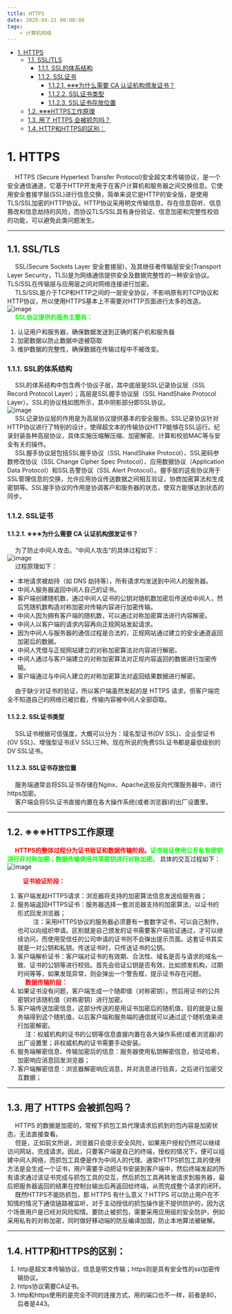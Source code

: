 ```yaml
---
title: HTTPS
date: 2020-04-21 00:00:00
tags:
    - 计算机网络
---
```


<!-- TOC -->

- [1. HTTPS](#1-https)
    - [1.1. SSL/TLS](#11-ssltls)
        - [1.1.1. SSL的体系结构](#111-ssl的体系结构)
        - [1.1.2. SSL证书](#112-ssl证书)
            - [1.1.2.1. ※※※为什么需要 CA 认证机构颁发证书？](#1121-※※※为什么需要-ca-认证机构颁发证书)
            - [1.1.2.2. SSL证书类型](#1122-ssl证书类型)
            - [1.1.2.3. SSL证书存放位置](#1123-ssl证书存放位置)
    - [1.2. ※※※HTTPS工作原理](#12-※※※https工作原理)
    - [1.3. 用了 HTTPS 会被抓包吗？](#13-用了-https-会被抓包吗)
    - [1.4. HTTP和HTTPS的区别：](#14-http和https的区别)

<!-- /TOC -->

# 1. HTTPS  
&emsp; HTTPS (Secure Hypertext Transfer Protocol)安全超文本传输协议，是一个安全通信通道，它基于HTTP开发用于在客户计算机和服务器之间交换信息。它使用安全套接字层(SSL)进行信息交换，简单来说它是HTTP的安全版，是使用TLS/SSL加密的HTTP协议。HTTP协议采用明文传输信息，存在信息窃听、信息篡改和信息劫持的风险，而协议TLS/SSL具有身份验证、信息加密和完整性校验的功能，可以避免此类问题发生。  

<!-- 
主要有三个原因：

    保护隐私(Privacy)：所有信息都是加密传播，第三方无法窃听数据。如果使用HTTP明文传输数据的话，很可能被第三方劫持数据，那么所输入的密码或者其他个人资料都被暴露在他人面前，后果可想而知。
    数据完整性(Integraty)：一旦第三方篡改了数据，接收方会知道数据经过了篡改，这样便保证了数据在传输过程中不被篡改 —— 数据的完整性。
    身份认证(Identification)：第三方不可能冒充身份参与通信，因为服务器配备了由证书颁发机构（Certificate Authority，简称CA）颁发的安全证书，可以证实服务器的身份信息，防止第三方冒充身份。（也有少数情况下，通信需要客户端提供证书，例如银行系统，需要用户在登录的时候，插入银行提供给用户的USB，就是需要客户端提供证书，用来验证客户的身份信息。）
-->

---
## 1.1. SSL/TLS  
&emsp; SSL(Secure Sockets Layer 安全套接层)，及其继任者传输层安全(Transport Layer Security，TLS)是为网络通信提供安全及数据完整性的一种安全协议。TLS/SSL在传输层与应用层之间对网络连接进行加密。  
&emsp; TLS/SSL是介于TCP和HTTP之间的一层安全协议，不影响原有的TCP协议和HTTP协议，所以使用HTTPS基本上不需要对HTTP页面进行太多的改造。  
![image](https://gitee.com/wt1814/pic-host/raw/master/images/network/https-1.png)  
&emsp; **<font color = "lime">SSL协议提供的服务主要有：</font>**  
1. 认证用户和服务器，确保数据发送到正确的客户机和服务器  
2. 加密数据以防止数据中途被窃取  
3. 维护数据的完整性，确保数据在传输过程中不被改变。  

### 1.1.1. SSL的体系结构  
&emsp; SSL的体系结构中包含两个协议子层，其中底层是SSL记录协议层（SSL Record Protocol Layer）；高层是SSL握手协议层（SSL HandShake Protocol Layer）。SSL的协议栈如图所示，其中阴影部分即SSL协议。  
![image](https://gitee.com/wt1814/pic-host/raw/master/images/network/https-2.png)  
&emsp; SSL记录协议层的作用是为高层协议提供基本的安全服务。SSL记录协议针对HTTP协议进行了特别的设计，使得超文本的传输协议HTTP能够在SSL运行。纪录封装各种高层协议，具体实施压缩解压缩、加密解密、计算和校验MAC等与安全有关的操作。  
&emsp; SSL握手协议层包括SSL握手协议（SSL HandShake Protocol）、SSL密码参数修改协议（SSL Change Cipher Spec Protocol）、应用数据协议（Application Data Protocol）和SSL告警协议（SSL Alert Protocol）。握手层的这些协议用于SSL管理信息的交换，允许应用协议传送数据之间相互验证，协商加密算法和生成密钥等。SSL握手协议的作用是协调客户和服务器的状态，使双方能够达到状态的同步。  

### 1.1.2. SSL证书  
#### 1.1.2.1. ※※※为什么需要 CA 认证机构颁发证书？  
&emsp; 为了防止中间人攻击。“中间人攻击”的具体过程如下：  
![image](https://gitee.com/wt1814/pic-host/raw/master/images/network/https-4.png)  
&emsp; 过程原理如下：  

* 本地请求被劫持（如 DNS 劫持等），所有请求均发送到中间人的服务器。
* 中间人服务器返回中间人自己的证书。
* 客户端创建随机数，通过中间人证书的公钥对随机数加密后传送给中间人，然后凭随机数构造对称加密对传输内容进行加密传输。
* 中间人因为拥有客户端的随机数，可以通过对称加密算法进行内容解密。
* 中间人以客户端的请求内容再向正规网站发起请求。
* 因为中间人与服务器的通信过程是合法的，正规网站通过建立的安全通道返回加密后的数据。
* 中间人凭借与正规网站建立的对称加密算法对内容进行解密。
* 中间人通过与客户端建立的对称加密算法对正规内容返回的数据进行加密传输。
* 客户端通过与中间人建立的对称加密算法对返回结果数据进行解密。  

&emsp; 由于缺少对证书的验证，所以客户端虽然发起的是 HTTPS 请求，但客户端完全不知道自己的网络已被拦截，传输内容被中间人全部窃取。  

#### 1.1.2.2. SSL证书类型  
&emsp; SSL证书根据可信强度，大概可以分为：域名型证书(DV SSL)、企业型证书(OV SSL)、增强型证书(EV SSL)三种。现在所说的免费SSL证书都是最低级别的DV SSL证书。  

#### 1.1.2.3. SSL证书存放位置  
&emsp; 服务端通常会将SSL证书存储在Nginx、Apache这些反向代理服务器中，进行https加密。  
&emsp; 客户端会将SSL证书直接内置在各大操作系统(或者浏览器)的出厂设置里。  

------------------------------------------
## 1.2. ※※※HTTPS工作原理  
&emsp; **<font color = "red">HTTPS的整体过程分为证书验证和数据传输阶段。</font><font color = "lime">证书验证使用公开私有密钥进行非对称加密；数据传输使用共享密钥进行对称加密。</font>** 具体的交互过程如下：  
![image](https://gitee.com/wt1814/pic-host/raw/master/images/network/https-3.png)  

&emsp; &emsp; **<font color = "red">证书验证阶段：</font>**  
1. 客户端发起HTTPS请求：浏览器将支持的加密算法信息发送给服务器；  
2. 服务端返回HTTPS证书：服务器选择一套浏览器支持的加密算法，以证书的形式回发浏览器；  
&emsp; &emsp; 注：采用HTTPS协议的服务器必须要有一套数字证书，可以自己制作，也可以向组织申请。区别就是自己颁发的证书需要客户端验证通过，才可以继续访问，而使用受信任的公司申请的证书则不会弹出提示页面。这套证书其实就是一对公钥和私钥。传送证书时，只传送证书的公钥。  
3. 客户端解析证书：客户端对证书的有效期、合法性、域名是否与请求的域名一致、证书的公钥等进行校验。首先会验证公钥是否有效，比如颁发机构，过期时间等等，如果发现异常，则会弹出一个警告框，提示证书存在问题。  
&emsp; **<font color = "red">数据传输阶段：</font>**  
4. 如果证书没有问题，客户端生成一个随即值（对称密钥）。然后用证书的公共密钥对该随机值（对称密钥）进行加密。  
5. 客户端传送加密信息，这部分传送的是用证书加密后的随机值，目的就是让服务端得到这个随机值，以后客户端和服务端的通信就可以通过这个随机值来进行加密解密。  
&emsp; 注：权威机构的证书的公钥等信息直接内置在各大操作系统(或者浏览器)的出厂设置里；非权威机构的证书需要手动安装。  
6. 服务端解密信息、传输加密后的信息：服务器使用私钥解密信息，验证哈希，加密响应消息回发浏览器；  
7. 客户端解密信息：浏览器解密响应消息，并对消息进行验真，之后进行加密交互数据；  

------------------------------------------
## 1.3. 用了 HTTPS 会被抓包吗？
&emsp; HTTPS 的数据是加密的，常规下抓包工具代理请求后抓到的包内容是加密状态，无法直接查看。  
&emsp; 但是，正如前文所说，浏览器只会提示安全风险，如果用户授权仍然可以继续访问网站，完成请求。因此，只要客户端是自己的终端，授权的情况下，便可以组建中间人网络，而抓包工具便是作为中间人的代理。通常HTTPS抓包工具的使用方法是会生成一个证书，用户需要手动把证书安装到客户端中，然后终端发起的所有请求通过该证书完成与抓包工具的交互，然后抓包工具再转发请求到服务器，最后把服务器返回的结果在控制台输出后再返回给终端，从而完成整个请求的闭环。  
&emsp; 既然HTTPS不能防抓包，那 HTTPS 有什么意义？HTTPS 可以防止用户在不知情的情况下通信链路被监听，对于主动授信的抓包操作是不提供防护的，因为这个场景用户是已经对风险知情。要防止被抓包，需要采用应用级的安全防护，例如采用私有的对称加密，同时做好移动端的防反编译加固，防止本地算法被破解。  

------------------------------------------
## 1.4. HTTP和HTTPS的区别：  
1. http是超文本传输协议，信息是明文传输；https则是具有安全性的ssl加密传输协议。  
2. https协议需要CA证书。  
3. http和https使用的是完全不同的连接方式，用的端口也不一样，前者是80，后者是443。  

